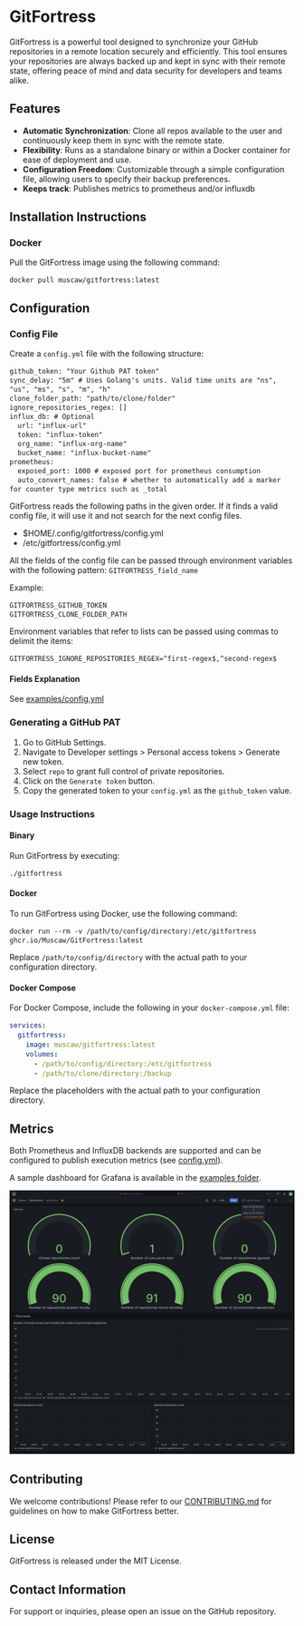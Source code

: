 # GitFortress

GitFortress is a powerful tool designed to synchronize your GitHub repositories in a remote location securely and efficiently. This tool ensures your repositories are always backed up and kept in sync with their remote state, offering peace of mind and data security for developers and teams alike.

## Features
- **Automatic Synchronization**: Clone all repos available to the user and continuously keep them in sync with the remote state.
- **Flexibility**: Runs as a standalone binary or within a Docker container for ease of deployment and use.
- **Configuration Freedom**: Customizable through a simple configuration file, allowing users to specify their backup preferences.
- **Keeps track**: Publishes metrics to prometheus and/or influxdb 

## Installation Instructions

### Docker
Pull the GitFortress image using the following command:
```
docker pull muscaw/gitfortress:latest
```

## Configuration

### Config File
Create a `config.yml` file with the following structure:
```
github_token: "Your Github PAT token"
sync_delay: "5m" # Uses Golang's units. Valid time units are "ns", "us", "ms", "s", "m", "h"
clone_folder_path: "path/to/clone/folder"
ignore_repositories_regex: []
influx_db: # Optional
  url: "influx-url"
  token: "influx-token"
  org_name: "influx-org-name"
  bucket_name: "influx-bucket-name"
prometheus:
  exposed_port: 1000 # exposed port for prometheus consumption
  auto_convert_names: false # whether to automatically add a marker for counter type metrics such as _total
```

GitFortress reads the following paths in the given order. If it finds a valid config file, it will use it and not search for the next config files.
- $HOME/.config/gitfortress/config.yml
- /etc/gitfortress/config.yml

All the fields of the config file can be passed through environment variables with the following pattern:
`GITFORTRESS_field_name`

Example:
```
GITFORTRESS_GITHUB_TOKEN
GITFORTRESS_CLONE_FOLDER_PATH
```

Environment variables that refer to lists can be passed using commas to delimit the items: 
```
GITFORTRESS_IGNORE_REPOSITORIES_REGEX=^first-regex$,^second-regex$
```

#### Fields Explanation

See [examples/config.yml](examples/config.yml)


### Generating a GitHub PAT
1. Go to GitHub Settings.
2. Navigate to Developer settings > Personal access tokens > Generate new token.
3. Select `repo` to grant full control of private repositories.
4. Click on the `Generate token` button.
5. Copy the generated token to your `config.yml` as the `github_token` value.

### Usage Instructions

#### Binary
Run GitFortress by executing:
```
./gitfortress
```

#### Docker
To run GitFortress using Docker, use the following command:
```
docker run --rm -v /path/to/config/directory:/etc/gitfortress ghcr.io/Muscaw/GitFortress:latest
```
Replace `/path/to/config/directory` with the actual path to your configuration directory.

#### Docker Compose
For Docker Compose, include the following in your `docker-compose.yml` file:
```yaml
services:
  gitfortress:
    image: muscaw/gitfortress:latest
    volumes:
      - /path/to/config/directory:/etc/gitfortress
      - /path/to/clone/directory:/backup
```
Replace the placeholders with the actual path to your configuration directory.


## Metrics

Both Prometheus and InfluxDB backends are supported and can be configured to publish execution metrics (see [config.yml](examples/config.yml)).

A sample dashboard for Grafana is available in the [examples folder](examples/grafana_influx_dashboard.json).

![Grafana Dashboard for GitFortress](examples/grafana_gitfortress.png)

## Contributing
We welcome contributions! Please refer to our [CONTRIBUTING.md](CONTRIBUTING.md) for guidelines on how to make GitFortress better.

## License
GitFortress is released under the MIT License.

## Contact Information
For support or inquiries, please open an issue on the GitHub repository.
